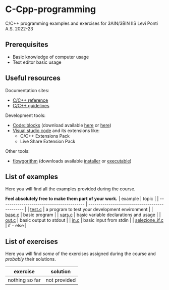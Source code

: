 # C-Cpp-programming
C/C++ programming examples and exercises for 3AIN/3BIN IIS Levi Ponti A.S. 2022-23
## Prerequisites
* Basic knowledge of computer usage
* Text editor basic usage
## Useful resources
Documentation sites:
* [C/C++ reference](https://en.cppreference.com/w/)
* [C/C++ guidelines](https://isocpp.github.io/CppCoreGuidelines/CppCoreGuidelines)

Development tools:
* [Code::blocks](https://www.codeblocks.org/) (download available [here](https://www.fosshub.com/Code-Blocks.html?dwl=codeblocks-20.03mingw-nosetup.exe) or [here](http://sourceforge.net/projects/codeblocks/files/Binaries/20.03/Windows/codeblocks-20.03mingw-setup.exe))
* [Visual studio code](https://code.visualstudio.com/) and its extensions like:
  + C/C++ Extensions Pack
  + Live Share Extension Pack

Other tools:
* [flowgorithm](http://www.flowgorithm.org/) (downloads available [installer](http://www.flowgorithm.org/download/files/Flowgorithm-Setup.zip) or [executable](http://www.flowgorithm.org/download/files/Flowgorithm-exe-only.zip))

## List of examples
Here you will find all the examples provided during the course.

**Feel absolutely free to make them part of your work.**
| example                                   | topic                                          |
| ----------------------------------------- | ---------------------------------------------- |
| [test.c](examples/test.c)                 | a program to test your development environment |
| [base.c](examples/base.c)                 | basic program                                  |
| [vars.c](examples/vars.c)                 | basic variable declarations and usage          |
| [out.c](examples/out.c)                   | basic output to stdout                         |
| [in.c](examples/in.c)                     | basic input from stdin                         |
| [selezione_if.c](examples/selezione_if.c) | if - else                                      |

## List of exercises
Here you will find *some* of the exercises assigned during the course and *probably* their solutions.

| exercise       | solution     |
| -------------- | ------------ |
| nothing so far | not provided |
